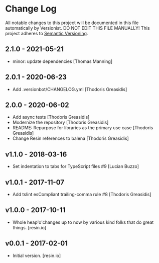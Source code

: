 # Change Log

All notable changes to this project will be documented in this file
automatically by Versionist. DO NOT EDIT THIS FILE MANUALLY!
This project adheres to [Semantic Versioning](http://semver.org/).

## 2.1.0 - 2021-05-21

* minor: update dependencies [Thomas Manning]

## 2.0.1 - 2020-06-23

* Add .versionbot/CHANGELOG.yml [Thodoris Greasidis]

## 2.0.0 - 2020-06-02

* Add async tests [Thodoris Greasidis]
* Modernize the repository [Thodoris Greasidis]
* README: Repurpose for libraries as the primary use case [Thodoris Greasidis]
* Change Resin references to balena [Thodoris Greasidis]

## v1.1.0 - 2018-03-16

* Set indentation to tabs for TypeScript files #9 [Lucian Buzzo]

## v1.0.1 - 2017-11-07

* Add tslint esCompliant trailing-comma rule #8 [Thodoris Greasidis]

## v1.0.0 - 2017-10-11

* Whole heap'o'changes up to now by various kind folks that do great things. [resin.io]

## v0.0.1 - 2017-02-01

* Initial version. [resin.io]
